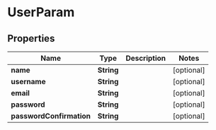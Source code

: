 # UserParam

## Properties
Name | Type | Description | Notes
------------ | ------------- | ------------- | -------------
**name** | **String** |  |  [optional]
**username** | **String** |  |  [optional]
**email** | **String** |  |  [optional]
**password** | **String** |  |  [optional]
**passwordConfirmation** | **String** |  |  [optional]
